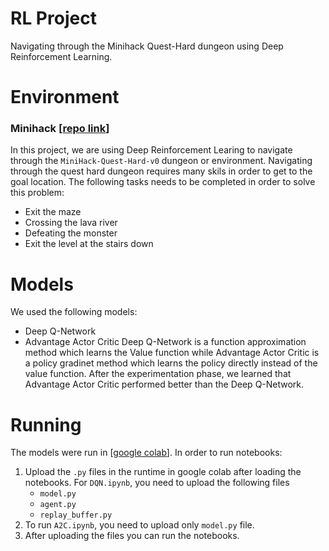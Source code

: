 # RL Project
Navigating through the Minihack Quest-Hard dungeon using Deep Reinforcement Learning.

# Environment
### Minihack [[repo link](https://github.com/facebookresearch/minihack)]
In this project, we are using Deep Reinforcement Learing to navigate through the `MiniHack-Quest-Hard-v0` dungeon or environment. Navigating through the quest hard dungeon requires many skils in order to get to the goal location. The following tasks needs to be completed in order to solve this problem:

- Exit the maze
- Crossing the lava river
- Defeating the monster
- Exit the level at the stairs down

# Models
We used the following models:
- Deep Q-Network
- Advantage Actor Critic
Deep Q-Network is a function approximation method which learns the Value function while Advantage Actor Critic is a policy gradinet method which learns the policy directly instead of the value function. After the experimentation phase, we learned that Advantage Actor Critic performed better than the Deep Q-Network. 

# Running
The models were run in [[google colab](https://colab.research.google.com/)]. In order to run notebooks:
1. Upload the `.py` files in the runtime in google colab after loading the notebooks. For `DQN.ipynb`, you need to upload the following files
    - `model.py`
    - `agent.py`
    - `replay_buffer.py`
2. To run `A2C.ipynb`, you need to upload only `model.py` file.
3. After uploading the files you can run the notebooks.
